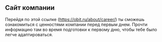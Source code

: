 ## Сайт компании

Перейдя по этой ссылке (https://obit.ru/about/career/) ты сможешь ознакомиться с ценностями компании перед первым днем.
Прочти информацию там во время подготовки к первому дню, чтобы тебе было легче адаптироваться.
